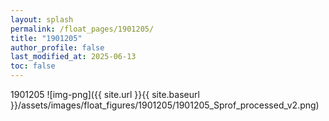 ```yaml
---
layout: splash
permalink: /float_pages/1901205/
title: "1901205"
author_profile: false
last_modified_at: 2025-06-13
toc: false
---
```

 
1901205
![img-png]({{ site.url }}{{ site.baseurl }}/assets/images/float_figures/1901205/1901205_Sprof_processed_v2.png)